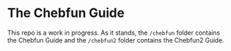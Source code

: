The Chebfun Guide
====

This repo is a work in progress. As it stands, the `/chebfun` folder contains the Chebfun Guide and the `/chebfun2` folder contains the Chebfun2 Guide.